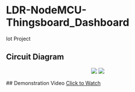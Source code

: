 # LDR-NodeMCU-Thingsboard_Dashboard
Iot Project
## Circuit Diagram 
<p align="center">
<img src="https://user-images.githubusercontent.com/68191677/208954554-cae23196-5b0f-4cb6-b960-6a8a5fc2ea21.png"/>
<img src="https://user-images.githubusercontent.com/68191677/208954573-2f0c6d17-6ced-49c9-90e1-6a8cb12b34e9.png"/>
 </p>
## Demonstration Video
<a href="https://www.linkedin.com/posts/khushalsachdeva_learning-experience-iot-activity-6852685608788213760-ALEk?utm_source=share&utm_medium=member_desktop" target="_blank">Click to Watch</a>
